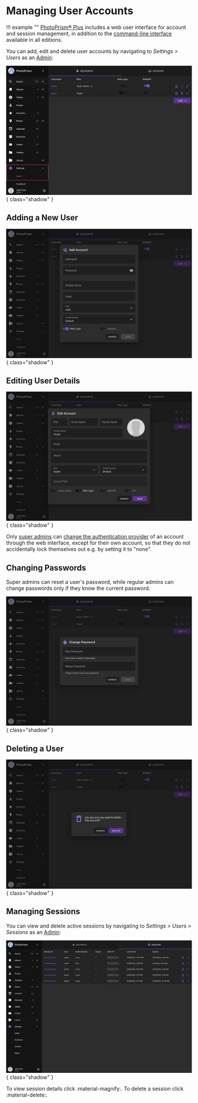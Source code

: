 # Managing User Accounts

!!! example ""
    [PhotoPrism® Plus](https://www.photoprism.app/editions#compare) includes a web user interface for account and session management, in addition to the [command-line interface](cli.md) available in all editions.

You can add, edit and delete user accounts by navigating to *Settings > Users* as an [Admin](roles.md#admin):

![Screenshot](img/users-2502.jpg){ class="shadow" }

## Adding a New User

![Screenshot](img/users-add-2502.jpg){ class="shadow" }

## Editing User Details

![Screenshot](img/users-edit-2502.jpg){ class="shadow" }

Only [super admins](roles.md#admin) can [change the authentication provider](cli.md#command-options) of an account through the web interface, except for their own account, so that they do not accidentally lock themselves out e.g. by setting it to "none".

## Changing Passwords

Super admins can reset a user's password, while regular admins can change passwords only if they know the current password.

![Screenshot](img/users-change-pw-2502.jpg){ class="shadow" }

## Deleting a User

![Screenshot](img/users-delete-2502.jpg){ class="shadow" }


## Managing Sessions

You can view and delete active sessions by navigating to *Settings > Users > Sessions* as an [Admin](roles.md#admin):

![Screenshot](img/sessions-2502.jpg){ class="shadow" }

To view session details click :material-magnify:.
To delete a session click :material-delete:.